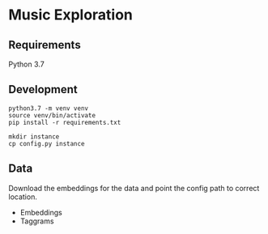 # Music Exploration

## Requirements
Python 3.7

## Development

```shell script
python3.7 -m venv venv
source venv/bin/activate
pip install -r requirements.txt
```

```shell script
mkdir instance
cp config.py instance
```

## Data

Download the embeddings for the data and point the config path to correct location.
* Embeddings
* Taggrams